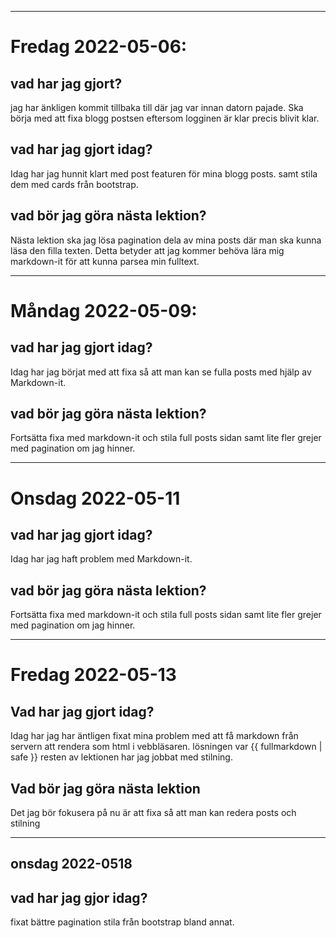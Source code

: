 ___
# Fredag 2022-05-06:

## vad har jag gjort?
jag har änkligen kommit tillbaka till där jag var innan datorn pajade. Ska börja med att fixa blogg postsen eftersom logginen är klar precis blivit klar.

## vad har jag gjort idag?
Idag har jag hunnit klart med post featuren för mina blogg posts. samt stila dem med cards från bootstrap.

## vad bör jag göra nästa lektion?
Nästa lektion ska jag lösa pagination dela av mina posts där man ska kunna läsa den filla texten. Detta betyder att jag kommer behöva lära mig markdown-it för att kunna parsea min fulltext.
___
# Måndag 2022-05-09:

## vad har jag gjort idag?
Idag har jag börjat med att fixa så att man kan se fulla posts med hjälp av Markdown-it.

## vad bör jag göra nästa lektion?
Fortsätta fixa med markdown-it och stila full posts sidan samt lite fler grejer med pagination om jag hinner.
___
# Onsdag 2022-05-11

## vad har jag gjort idag?
Idag har jag haft problem med Markdown-it.

## vad bör jag göra nästa lektion?
Fortsätta fixa med markdown-it och stila full posts sidan samt lite fler grejer med pagination om jag hinner.
___
# Fredag 2022-05-13

## Vad har jag gjort idag?
Idag har jag har äntligen fixat mina problem med att få markdown från servern att rendera som html i vebbläsaren. lösningen var {{ fullmarkdown | safe }} resten av lektionen har jag jobbat med stilning.

## Vad bör jag göra nästa lektion
Det jag bör fokusera på nu är att fixa så att man kan redera posts och stilning
___
## onsdag 2022-0518

## vad har jag gjor idag?
fixat bättre pagination stila från bootstrap bland annat.